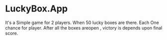# LuckyBox.App
It's a Simple game for 2 players. 
When 50 lucky boxes are there.
Each One chance for player.
After all the boxes areopen , victory is depends upon final score.
